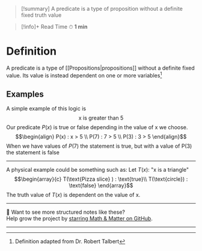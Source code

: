
>[!summary]
A predicate is a type of proposition without a definite fixed truth value

>[!info]+ Read Time
⏱ **1 min**
# Definition
A predicate is a type of [[Propositions|propositions]] without a definite fixed value. Its value is instead dependent on one or more variables[^1]

## Examples
A simple example of this logic is $$\text{x is greater than 5}$$
Our predicate $P(x)$ is true or false depending in the value of x we choose.
$$\begin{align}
P(x) : x > 5 \\ 
P(7) : 7 > 5  \\
P(3) : 3 > 5
\end{align}$$
When we have values of $P(7)$ the statement is true, but with a value of P(3) the statement is false

---

A physical example could be something such as:
Let $T(x):$ "x is a triangle"
$$\begin{array}{c}
T(\text{Pizza slice} ) : \text{true}\\
T(\text{circle}) : \text{false}
\end{array}$$
The truth value of $T(x)$ is dependent on the value of x.

---

📂 Want to see more structured notes like these?  
Help grow the project by [starring Math & Matter on GitHub](https://github.com/rajeevphysics/Obsidan-MathMatter).

---

[^1]: Definition adapted from Dr. Robert Talbert
